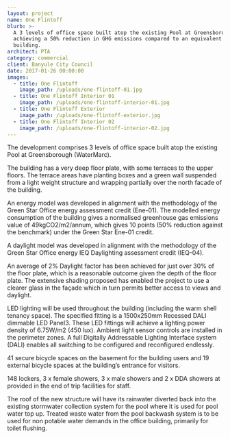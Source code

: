 ```yaml
---
layout: project
name: One Flintoff
blurb: >-
  A 3 levels of office space built atop the existing Pool at Greensborough
  achieving a 50% reduction in GHG emissions compared to an equivalent reference
  building.
architect: PTA
category: commercial
client: Banyule City Council
date: 2017-01-26 00:00:00
images:
  - title: One Flintoff
    image_path: /uploads/one-flintoff-01.jpg
  - title: One Flintoff Interior 01
    image_path: /uploads/one-flintoff-interior-01.jpg
  - title: One Flintoff Exterior
    image_path: /uploads/one-flintoff-exterior.jpg
  - title: One Flintoff Interior 02
    image_path: /uploads/one-flintoff-interior-02.jpg
---
```



The development comprises 3 levels of office space built atop the existing Pool at Greensborough (WaterMarc).

The building has a very deep floor plate, with some terraces to the upper floors. The terrace areas have planting boxes and a green wall suspended from a light weight structure and wrapping partially over the north facade of the building.

An energy model was developed in alignment with the methodology of the Green Star Office energy assessment credit (Ene-01). The modelled energy consumption of the building gives a normalised greenhouse gas emissions value of 49kgCO2/m2/annum, which gives 10 points (50% reduction against the benchmark) under the Green Star Ene-01 credit.

A daylight model was developed in alignment with the methodology of the Green Star Office energy IEQ Daylighting assessment credit (IEQ-04).

An average of 2% Daylight factor has been achieved for just over 30% of the floor plate, which is a reasonable outcome given the depth of the floor plate. The extensive shading proposed has enabled the project to use a clearer glass in the façade which in turn permits better access to views and daylight.

LED lighting will be used throughout the building (including the warm shell tenancy space). The specified fitting is a 1500x250mm Recessed DALI dimmable LED Panel3. These LED fittings will achieve a lighting power density of 6.75W/m2 (450 lux). Ambient light sensor controls are installed in the perimeter zones. A full Digitally Addressable Lighting Interface system (DALI) enables all switching to be configured and reconfigured endlessly.

41 secure bicycle spaces on the basement for the building users and 19 external bicycle spaces at the building’s entrance for visitors.

148 lockers, 3 x female showers, 3 x male showers and 2 x DDA showers at provided in the end of trip facilities for staff.

The roof of the new structure will have its rainwater diverted back into the existing stormwater collection system for the pool where it is used for pool water top up. Treated waste water from the pool backwash system is to be used for non potable water demands in the office building, primarily for toilet flushing.